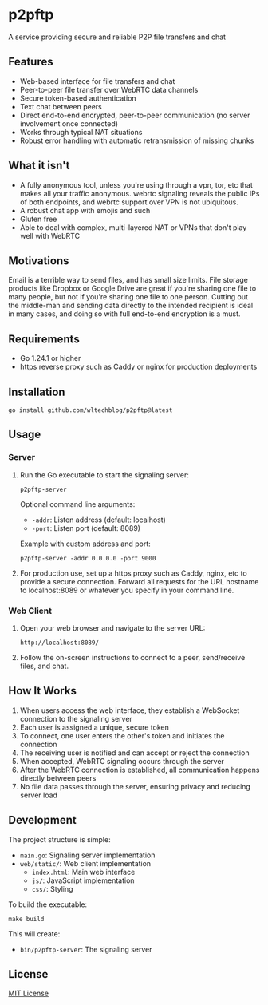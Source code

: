 # p2pftp

A service providing secure and reliable P2P file transfers and chat

## Features
- Web-based interface for file transfers and chat
- Peer-to-peer file transfer over WebRTC data channels
- Secure token-based authentication
- Text chat between peers
- Direct end-to-end encrypted, peer-to-peer communication (no server involvement once connected)
- Works through typical NAT situations
- Robust error handling with automatic retransmission of missing chunks

## What it isn't

- A fully anonymous tool, unless you're using through a vpn, tor, etc that makes all your traffic anonymous. webrtc signaling reveals the public IPs of both endpoints, and webrtc support over VPN is not ubiquitous.
- A robust chat app with emojis and such
- Gluten free
- Able to deal with complex, multi-layered NAT or VPNs that don't play well with WebRTC

## Motivations

Email is a terrible way to send files, and has small size limits. File storage products like Dropbox or Google Drive
are great if you're sharing one file to many people, but not if you're sharing one file to one person. Cutting out the
middle-man and sending data directly to the intended recipient is ideal in many cases, and doing so with full end-to-end
encryption is a must.

## Requirements

- Go 1.24.1 or higher
- https reverse proxy such as Caddy or nginx for production deployments

## Installation

```
go install github.com/wltechblog/p2pftp@latest
```

## Usage

### Server

1. Run the Go executable to start the signaling server:
   ```
   p2pftp-server
   ```

   Optional command line arguments:
   - `-addr`: Listen address (default: localhost)
   - `-port`: Listen port (default: 8089)

   Example with custom address and port:
   ```
   p2pftp-server -addr 0.0.0.0 -port 9000
   ```

2. For production use, set up a https proxy such as Caddy, nginx, etc to provide a secure connection. Forward all requests for the URL hostname to localhost:8089 or whatever you specify in your command line.

### Web Client

1. Open your web browser and navigate to the server URL:
   ```
   http://localhost:8089/
   ```

2. Follow the on-screen instructions to connect to a peer, send/receive files, and chat.

## How It Works

1. When users access the web interface, they establish a WebSocket connection to the signaling server
2. Each user is assigned a unique, secure token
3. To connect, one user enters the other's token and initiates the connection
4. The receiving user is notified and can accept or reject the connection
5. When accepted, WebRTC signaling occurs through the server
6. After the WebRTC connection is established, all communication happens directly between peers
7. No file data passes through the server, ensuring privacy and reducing server load

## Development

The project structure is simple:
- `main.go`: Signaling server implementation
- `web/static/`: Web client implementation
  - `index.html`: Main web interface
  - `js/`: JavaScript implementation
  - `css/`: Styling

To build the executable:
```
make build
```

This will create:
- `bin/p2pftp-server`: The signaling server

## License

[MIT License](LICENSE)